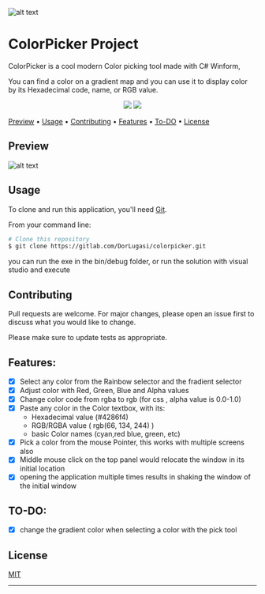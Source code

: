 ![alt text](https://i.imgur.com/bPCpxoY.png)


# ColorPicker Project
ColorPicker is a cool modern Color picking tool made with C# Winform, 

You can find a color on a gradient map and you can use it to display color by its Hexadecimal code, name, or RGB value.

<p align="center">
    <img src="https://img.shields.io/badge/license-MIT-brightgreen.svg">
    <img src="https://img.shields.io/badge/contributions-welcome-orange.svg">
</p>

<p align="center">

  
  <a href="#user-content-preview">Preview</a> •
  <a href="#user-content-usage">Usage</a> •
  <a href="#user-content-contributing">Contributing</a> •
  <a href="#user-content-features">Features</a> •
  <a href="#user-content-to-do">To-DO</a> •
  <a href="#user-content-license">License</a>
</p>

## Preview
![alt text](https://i.imgur.com/ob27Pc8.gif)

## Usage

To clone and run this application, you'll need [Git](https://git-scm.com).

From your command line:

```bash
# Clone this repository
$ git clone https://gitlab.com/DorLugasi/colorpicker.git
```
you can run the exe in the bin/debug folder,
or run the solution with visual studio and execute

## Contributing

Pull requests are welcome. For major changes, please open an issue first to discuss what you would like to change.

Please make sure to update tests as appropriate.


## Features:
- [x] Select any color from the Rainbow selector and the fradient selector
- [x] Adjust color with Red, Green, Blue and Alpha values
- [x] Change color code from rgba to rgb (for css , alpha value is 0.0-1.0)
- [x] Paste any color in the Color textbox, with its:
  * Hexadecimal value (#4286f4)
  * RGB/RGBA value ( rgb(66, 134, 244) )
  * basic Color names (cyan,red blue, green, etc)
- [x] Pick a color from the mouse Pointer, this works with multiple screens also
- [x] Middle mouse click on the top panel would relocate the window in its initial location
- [x] opening the application multiple times results in shaking the window of the initial window

## TO-DO:
- [x] change the gradient color when selecting a color with the pick tool


## License

[MIT](https://choosealicense.com/licenses/mit/)

* * *